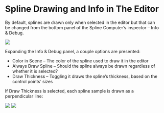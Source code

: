 ﻿# Spline Drawing and Info in The Editor
By default, splines are drawn only when selected in the editor but that can be changed from the bottom panel of the Spline Computer’s inspector – Info & Debug. 

![](./_images/069.png)

Expanding the Info & Debug panel, a couple options are presented:

- Color in Scene – The color of the spline used to draw it in the editor
- Always Draw Spline – Should the spline always be drawn regardless of whether it is selected?
- Draw Thickness – Toggling it draws the spline’s thickness, based on the control points’ sizes

If Draw Thickness is selected, each spline sample is drawn as a perpendicular line:

![](./_images/070.png)
![](./_images/071.png)